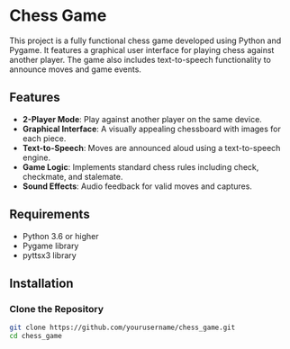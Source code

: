 # Chess Game

This project is a fully functional chess game developed using Python and Pygame. It features a graphical user interface for playing chess against another player. The game also includes text-to-speech functionality to announce moves and game events.

## Features

- **2-Player Mode**: Play against another player on the same device.
- **Graphical Interface**: A visually appealing chessboard with images for each piece.
- **Text-to-Speech**: Moves are announced aloud using a text-to-speech engine.
- **Game Logic**: Implements standard chess rules including check, checkmate, and stalemate.
- **Sound Effects**: Audio feedback for valid moves and captures.

## Requirements

- Python 3.6 or higher
- Pygame library
- pyttsx3 library

## Installation

### Clone the Repository

```bash
git clone https://github.com/yourusername/chess_game.git
cd chess_game
